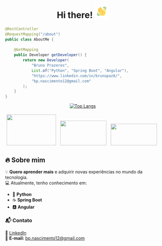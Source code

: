 <h1 align="center">Hi there! <img src="wave.gif" height="45" width="45" /></h1>


```java
@RestController
@RequestMapping("/about")
public class AboutMe {

    @GetMapping
    public Developer getDeveloper() {
        return new Developer(
            "Bruno Prazeres",
            List.of("Python", "Spring Boot", "Angular"),
            "https://www.linkedin.com/in/brunopaz8/",
            "bp.nascimento12@gmail.com"
        );
    }
}
```
<div align="center" width= 400px >
    
  [![Top Langs](https://github-readme-stats.vercel.app/api/top-langs/?username=brunopaz8&layout=compact&theme=radical)](https://github.com/anuraghazra/github-readme-stats)
</div>

<div>
    <img src="https://cdn.jsdelivr.net/gh/devicons/devicon@latest/icons/angular/angular-original-wordmark.svg" 
         width="160" height="100" 
         style="margin: 5px" />
    <img src="https://cdn.jsdelivr.net/gh/devicons/devicon@latest/icons/spring/spring-original-wordmark.svg" 
         width="150" height="80" 
         style="margin: 5px" />
    <img src="https://cdn.jsdelivr.net/gh/devicons/devicon@latest/icons/python/python-original-wordmark.svg" 
         width="150" height="70" 
         style="margin: 5px" />
</div>

## 🔥 Sobre mim  

💡 **Quero aprender mais** e adquirir novas experiências no mundo da tecnologia.  
💻 Atualmente, tenho conhecimento em:
- 🐍 **Python**
- ☕ **Spring Boot**
- 🅰️ **Angular**

### 📬 Contato  
📌 [LinkedIn](https://www.linkedin.com/in/brunopaz8/)  
📧 **E-mail:** bp.nascimento12@gmail.com


